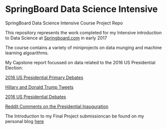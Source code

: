 # SpringBoard Data Science Intensive
SpringBoard Data Science Intensive Course Project Repo

This repository represents the work completed for my Intensive introduction to Data Science at [Springboard.com](https://www.springboard.com) in early 2017

The course contains a variety of miniprojects on data munging and machine learning algoarithms.

My Capstone report focussed on data related to the 2016 US Presidential Election:

[2016 US Presidential Primary Debates](https://www.kaggle.com/kinguistics/2016-us-presidential-primary-debates)

[Hillary and Donald Trump Tweets](https://www.kaggle.com/benhamner/clinton-trump-tweets)

[2016 US Presidential Debates](https://www.kaggle.com/mrisdal/2016-us-presidential-debates)

[Reddit Comments on the Presidential Inauguration](https://www.kaggle.com/amalinow/reddit-comments-on-presidential-inauguration)

The Introduction to my Final Project submissioncan be found on my personal blog [here](https://www.patrickmockridge.com/2017/06/02/springboard-data-science-intensive-introduction/)

